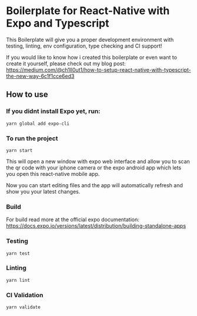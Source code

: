 # Boilerplate for React-Native with Expo and Typescript

This Boilerplate will give you a proper development environment with testing, linting, env configuration, type checking and CI support!

If you would like to know how i created this boilerplate or even want to create it yourself, please check out my blog post: https://medium.com/@ch1ll0ut1/how-to-setup-react-native-with-typescript-the-new-way-6c1f1cce6ed3

## How to use

### If you didnt install Expo yet, run:

`yarn global add expo-cli`

### To run the project
`yarn start`

This will open a new window with expo web interface and allow you to scan the qr code with your iphone camera or the expo android app which lets you open this react-native mobile app.

Now you can start editing files and the app will automatically refresh and show you your latest changes.

### Build
For build read more at the official expo documentation: https://docs.expo.io/versions/latest/distribution/building-standalone-apps

### Testing
`yarn test`

### Linting
`yarn lint`

### CI Validation
`yarn validate`
